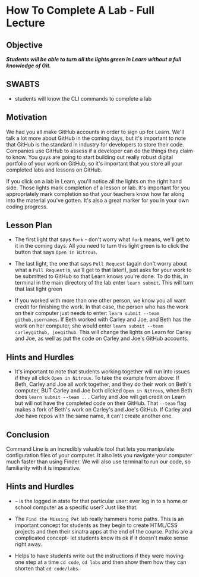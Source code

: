 # How To Complete A Lab - Full Lecture

## Objective
***Students will be able to turn all the lights green in Learn without a full knowledge of Git.***

## SWABTS

+ students will know the CLI commands to complete a lab

## Motivation
We had you all make GitHub accounts in order to sign up for Learn. We'll talk a lot more about GitHub in the coming days, but it's important to note that GitHub is the standard in industry for developers to store their code. Companies use GitHub to assess if a developer can do the things they claim to know. You guys are going to start building out really robust digital portfolio of your work on GitHub, so it's important that you store all your completed labs and lessons on GitHub.

If you click on a lab in Learn, you'll notice all the lights on the right hand side. Those lights mark completion of a lesson or lab. It's important for you appropriately mark completion so that your teachers know how far along into the material you've gotten. It's also a great marker for you in your own coding progress.

## Lesson Plan 

+ The first light that says `Fork` - don't worry what `fork` means, we'll get to it in the coming days. All you need to turn this light green is to click the button that says `Open in Nitrous`.

+ The last light, the one that says `Pull Request` (again don't worry about what a `Pull Request` is, we'll get to that later!), just asks for your work to be submitted to GitHub so that Learn knows you're done. To do this, in terminal in the main directory of the lab enter `learn submit`. This will turn that last light green

+ If you worked with more than one other person, we know you all want credit for finishing the work. In that case, the person who has the work on their computer just needs to enter: `learn submit --team github,usernames`. If Beth worked with Carley and Joe, and Beth has the work on her computer, she would enter `learn submit --team carleygithub, joegithub`. This will change the lights on Learn for Carley and Joe, as well as put the code on Carley and Joe's GitHub accounts.

## Hints and Hurdles
+ It's important to note that students working together will run into issues if they all click `Open in Nitrous`. To take the example from above: If Beth, Carley and Joe all work together, and they do their work on Beth's computer, BUT Carley and Joe both clicked `Open in Nitrous`, when Beth does `learn submit --team ...` Carley and Joe will get credit on Learn but will not have the completed code on their GitHub. That `--team` flag makes a fork of Beth's work on Carley's and Joe's GitHub. If Carley and Joe have repos with the same name, it can't create another one.


## Conclusion 
Command Line is an incredibly valuable tool that lets you manipulate configuration files of your computer. It also lets you navigate your computer much faster than using Finder. We will also use terminal to run our code, so familiarity with it is imperative.

## Hints and Hurdles
+ `~` is the logged in state for that particular user: ever log in to a home or school computer as a specific user? Just like that.

+ The `Find the Missing Pet` lab really hammers home paths. This is an important concept for students as they begin to create HTML/CSS projects and then their sinatra apps at the end of the course. Paths are a complicated concept- let students know its ok if it doesn't make sense right away.

+ Helps to have students write out the instructions if they were moving one step at a time `cd code`, `cd labs` and then show them how they can shorten that `cd code/labs`.


